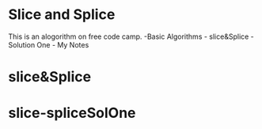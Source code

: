 # Slice and Splice

This is an alogorithm on free code camp.
    -Basic Algorithms
        - slice&Splice - Solution One 
        - My Notes
 
# slice&Splice
# slice-spliceSolOne

